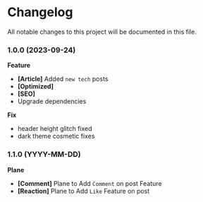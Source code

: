# Changelog

All notable changes to this project will be documented in this file.

### 1.0.0 (2023-09-24)

**Feature**

- **[Article]** Added `new tech` posts
- **[Optimized]**
- **[SEO]**
- Upgrade dependencies

**Fix**

- header height glitch fixed
- dark theme cosmetic fixes

### 1.1.0 (YYYY-MM-DD)

**Plane**

- **[Comment]** Plane to Add `Comment` on post Feature
- **[Reaction]** Plane to Add `Like` Feature on post
